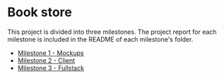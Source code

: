 # Book store

This project is divided into three milestones. The project report for each milestone is included in the README of each milestone's folder.

* [Milestone 1 - Mockups](Milestone%201%20-%20Mockups)
* [Milestone 2 - Client](Milestone%202%20-%20Client)
* [Milestone 3 - Fullstack](Milestone%203%20-%20Fullstack)
